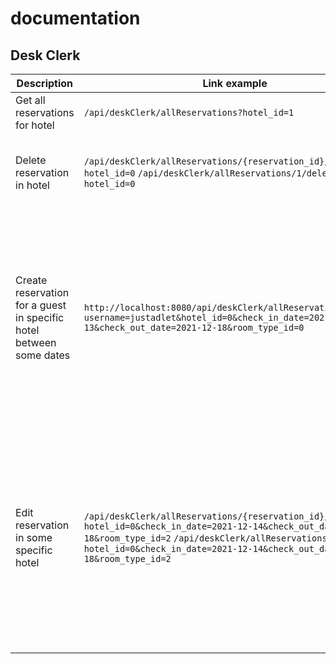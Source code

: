 # documentation

## Desk Clerk
| Description | Link example | Params | Method |
|-------------|--------------|----------|:------:|
| Get all reservations for hotel | `/api/deskClerk/allReservations?hotel_id=1` | hotel_id - required integer | `GET` |
| Delete reservation in hotel | `/api/deskClerk/allReservations/{reservation_id}/delete?hotel_id=0`  `/api/deskClerk/allReservations/1/delete?hotel_id=0` | hotel_id - required integer  reservation_id - required integer | `POST` |
| Create reservation for a guest in specific hotel between some dates | `http://localhost:8080/api/deskClerk/allReservations/create?username=justadlet&hotel_id=0&check_in_date=2021-12-13&check_out_date=2021-12-18&room_type_id=0` | username - String  hotel_id - required integer  check_in_date - required String, format: `yyyy-MM-dd`  check_out_date - required String, format: `yyyy-MM-dd`  room_type_id - required integer, type of room in hotel_id | `Post` |
| Edit reservation in some specific hotel | `/api/deskClerk/allReservations/{reservation_id}/edit?hotel_id=0&check_in_date=2021-12-14&check_out_date=2021-12-18&room_type_id=2`    `/api/deskClerk/allReservations/3/edit?hotel_id=0&check_in_date=2021-12-14&check_out_date=2021-12-18&room_type_id=2` | reservation_id - required integer  hotel_id - required integer  check_in_date - notRequired string, format: "yyyy-MM-dd"  check_out_date - notRequired string, format: "yyyy-MM-dd"  room_type_id - notRequired integer | `POST` |   
